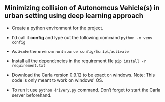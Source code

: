 ## Minimizing collision of Autonomous Vehicle(s) in urban setting using deep learning approach

* Create a python environment for the project. 
* I'd call it **config** and type out the following command `python -m venv config`

* Activate the environment `source config/Script/activate`

* Install all the dependencies in the requirement file `pip install -r requirement.txt`

* Download the Carla version 0.9.12 to be exact on windows. 
  Note: This code is only meant to work on windows' OS.

* To run it use `python drivery.py` command. Don't forget to start the Carla server beforehand.
